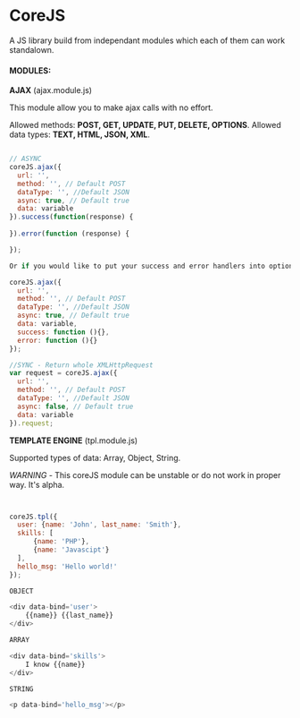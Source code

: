 # CoreJS

  A JS library build from independant modules which each of them can work standalown.

#### MODULES:

  **AJAX** (ajax.module.js)

  This module allow you to make ajax calls with no effort. 

  Allowed methods: **POST, GET, UPDATE, PUT, DELETE, OPTIONS**.
  Allowed data types: **TEXT, HTML, JSON, XML**.
    
  ```js
  
  // ASYNC
  coreJS.ajax({
    url: '',
    method: '', // Default POST
    dataType: '', //Default JSON
    async: true, // Default true
    data: variable
  }).success(function(response) {
    
  }).error(function (response) {
  
  });
  
Or if you would like to put your success and error handlers into options object, now you can do it :-)
  
  coreJS.ajax({
    url: '',
    method: '', // Default POST
    dataType: '', //Default JSON
    async: true, // Default true
    data: variable,
    success: function (){},
    error: function (){}
  });
  
  //SYNC - Return whole XMLHttpRequest
  var request = coreJS.ajax({
    url: '',
    method: '', // Default POST
    dataType: '', //Default JSON
    async: false, // Default true
    data: variable
  }).request;
  ```
  
   **TEMPLATE ENGINE** (tpl.module.js)
   
   Supported types of data: Array, Object, String.
   
   *WARNING* - This coreJS module can be unstable or do not work in proper way. It's alpha.
    
  ```js
  

  coreJS.tpl({
    user: {name: 'John', last_name: 'Smith'},
    skills: [
        {name: 'PHP'},
        {name: 'Javascipt'}
    ],
    hello_msg: 'Hello world!'
  });
  
  OBJECT
  
  <div data-bind='user'>
      {{name}} {{last_name}}
  </div>
  
  ARRAY
  
  <div data-bind='skills'>
      I know {{name}}
  </div>
  
  STRING
  
  <p data-bind='hello_msg'></p>
  
  ```

